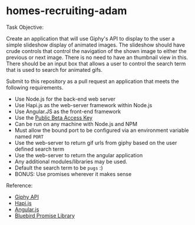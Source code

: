 # homes-recruiting-adam

Task Objective:

Create an application that will use Giphy's API to display to the user a simple slideshow display of animated images. The slideshow should have crude controls that control the navigation of the shown image to either the previous or next image. There is no need to have an thumbnail view in this. There should be an input box that allows a user to control the search term that is used to search for animated gifs.


Submit to this repository as a pull request an application that meets the following requirements.

* Use Node.js for the back-end web server
* Use Hapi.js as the web-server framework within Node.js
* Use Angular.JS as the front-end framework
* Use the [Public Beta Access Key](https://github.com/Giphy/GiphyAPI#access-and-api-keys)
* Can be run on any machine with Node.js and NPM
* Must allow the bound port to be configured via an environment variable named `PORT`
* Use the web-server to return gif urls from giphy based on the user defined search term
* Use the web-server to return the angular application
* Any additional modules/libraries may be used.
* Default the search term to be `pugs` :)
* BONUS: Use promises wherever it makes sense

Reference: 
* [Giphy API](https://github.com/Giphy/GiphyAPI#overview)
* [Hapi.js](http://hapijs.com/)
* [Angular.js](https://angularjs.org/)
* [Bluebird Promise Library](https://github.com/petkaantonov/bluebird)
